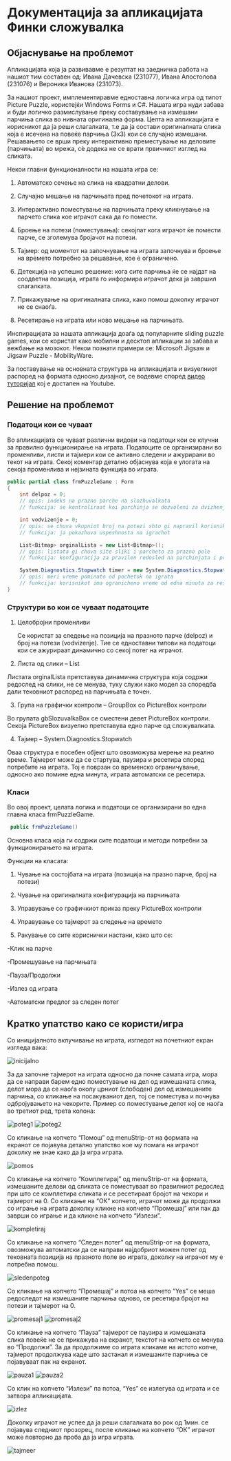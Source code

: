 # Документација за апликацијата Финки сложувалка

## Објаснување на проблемот


Апликацијата која ја развивавме е резултат на заедничка работа на нашиот тим составен од: Ивана Дачевска (231077), Ивана Апостолова (231076) и Вероника Иванова (231073).

За нашиот проект, имплементиравме едноставна логичка игра од типот Picture Puzzle, користејќи Windows Forms и C#. Нашата игра нуди забава и буди логичко размислување преку составување на измешани парчиња слика во нивната оригинална форма.
Целта на апликацијата е корисникот да ја реши слагалката, т.е да ја состави оригиналната слика која е исечена на повеќе парчиња (3х3) кои се случајно измешани. Решавањето се врши преку интерактивно преместување на деловите (парчињата) во мрежа, сè додека не се врати првичниот изглед на сликата.

Некои главни функционалности на нашата игра се:

 1. Автоматско сечење на слика на квадратни делови.


 2. Случајно мешање на парчињата пред почетокот на играта.


 3. Интерактивно поместување на парчињата преку кликнување на парчето слика кое играчот сака да го помести.


 4. Броење на потези (поместувања): секојпат кога играчот ќе помести парче, се зголемува бројачот на потези.


 5. Тајмер: од моментот на започнување на играта започнува и броење на времето потребно за решавање, кое е ограничено.


 6. Детекција на успешно решение: кога сите парчиња ќе се најдат на соодветна позиција, играта го информира играчот дека ја завршил слагалката.


 7. Прикажување на оригиналната слика, како помош доколку играчот не се снаоѓа.


 8. Ресетирање на играта или ново мешање на парчињата.


Инспирацијата за нашата апликација доаѓа од популарните sliding puzzle games, кои се користат како мобилни и десктоп апликации за забава и вежбање на мозокот. Некои познати примери се: Microsoft Jigsaw и       Jigsaw Puzzle - MobilityWare.


За поставување на основната структура на апликацијата и визуелниот распоред на формата односно дизајнот, се водевме според [видео туторијал](https://youtu.be/cVe7sGmkBLo) кој е достапен на Youtube.

## Решение на проблемот

### Податоци кои се чуваат

Во апликацијата се чуваат различни видови на податоци кои се клучни за правилно функционирање на играта. Податоците се организирани во променливи, листи и тајмери кои се активно следени и ажурирани во текот на играта. Секој коментар детално објаснува која е улогата на секоја променлива и нејзината функција во играта.

```csharp
public partial class frmPuzzleGame : Form
{
    int delpoz = 0;
    // opis: indeks na prazno parche na slozhuvalkata
    // funkcija: se kontroliraat koi parchinja se dozvoleni za dvizhenje

    int vodvizenje = 0;
    // opis: se chuva vkupniot broj na potezi shto gi napravil korisnikot od pochetok na igrata
    // funkcija: ja pokazhuva uspeshnosta na igrachot

    List<Bitmap> orginalLista = new List<Bitmap>();
    // opis: listata gi chuva site sliki i parcheto za prazno pole
    // funkcija: konfiguracija za pravilen redosled na parchinjata i proverka dali igrata e zavrshena uspeshno

    System.Diagnostics.Stopwatch timer = new System.Diagnostics.Stopwatch();
    // opis: meri vreme pominato od pochetok na igrata
    // funkcija: korisnikot ima ogranicheno vreme od edna minuta za reshavnaje na slozhuvalkata
}
```
### Структури во кои се чуваат податоците

1. Целобројни променливи
   
   Се користат за следење на позиција на празното парче (delpoz) и број на потези (vodvizenje). Тие се едноставни типови на податоци кои се ажурираат динамично со секој потег на играчот.
   
2. Листа од слики – List<Bitmap>

Листата orginalLista претставува динамична структура која содржи редослед на слики, не се менува, туку служи како модел за споредба дали тековниот распоред на парчињата е точен.

3. Група на графички контроли – GroupBox со PictureBox контроли

Во групата gbSlozuvalkaBox се сместени девет PictureBox контроли. Секоја PictureBox визуелно претставува едно парче од сложувалката.

4. Тајмер – System.Diagnostics.Stopwatch

Оваа структура е посебен објект што овозможува мерење на реално време. Тајмерот може да се стартува, паузира и ресетира според потребите на играта. Toj е поврзан со временско ограничување, односно ако помине една минута, играта автоматски се ресетира.

### Класи

Во овој проект, целата логика и податоци се организирани во една главна класа frmPuzzleGame.

```csharp
 public frmPuzzleGame()
```
Основна класа која ги содржи сите податоци и методи потребни за функционирањето на играта.

Функции на класата:

1. Чување на состојбата на играта (позиција на празно парче, број на потези)
   
2. Чување на оригиналната конфигурација на парчињата
   
3. Управување со графичкиот приказ преку PictureBox контроли
   
4. Управување со тајмерот за следење на времето
   
5. Ракување со сите кориснички настани, како што се:
   
-Клик на парче

-Промешување на парчињата

-Пауза/Продолжи

-Излез од играта

-Автоматски предлог за следен потег







## Kратко упатство како се користи/игра


Со иницијалното вклучивање на играта, изгледот на почетниот екран изгледа вака:


![inicijalno](https://github.com/user-attachments/assets/71a0c655-c124-45ad-b954-6dd739f35c7e)

За да започне тајмерот на играта односно да почне самата игра, мора да се направи барем едно поместување на дел од измешаната слика, делот мора да се наоѓа околу црниот (слободен) дел од измешаните парчиња, со кликање на посакуваниот дел, тој се поместува и почнува одбројувањето на чекорите. Пример со поместување делот кој се наоѓа во тpeтиот ред, трета колона:


![poteg1](https://github.com/user-attachments/assets/6ba205c7-bd20-4497-a8e7-3826869842ad)
![poteg2](https://github.com/user-attachments/assets/fee9e223-da1d-411c-9640-f478c8157764)


Со кликање на копчето “Помош” од menuStrip-от на формата на екранот се појавува детално упатство кое му помага на играчот доколку не знае како да ја игра играта. 

![pomos](https://github.com/user-attachments/assets/64fcbd10-2519-460f-9bb1-9c1b57b35cae)

Со кликање на копчето “Комплетирај” од menuStrip-от на формата, измешаните делови од сликата се поместуваат во правилниот редослед при што се комплетира сликата и се ресетираат бројот на чекори и тајмерот на 0. Со кликање на “ОК” копчето, играчот може да продолжи со играње на играта доколку кликне на копчето “Промешај” или пак да заврши со играње и да кликне на копчето “Излези”.


![kompletiraj](https://github.com/user-attachments/assets/6e88166f-7feb-45de-a25e-1fac3075780d)


Со кликање на копчето “Следен потег” од menuStrip-от на формата,  овозможува автоматски да се направи најдобриот можен потег од тековната позиција на празното поле во играта, доколку на играчот му е потребна помош.


![sledenpoteg](https://github.com/user-attachments/assets/0cf79c7b-7fbd-4167-b2f4-c680438b967d)


Со кликање на копчето “Промешај” и потоа на копчето “Yes” се меша редоследот на измешаните парчиња одново, се ресетира бројот на потези и тајмерот на 0.


![promesaj1](https://github.com/user-attachments/assets/833872fd-dfc1-478f-867e-c93ab79bc8fc)
![promesaj2](https://github.com/user-attachments/assets/6a8a6692-6532-41fe-a5df-7c159b100aa5)


Со кликање на копчето “Пауза” тајмерот се паузира и измешаната слика повеќе не се прикажува на екранот, текстот на копчето се менува во “Продолжи”. За да продолжиме со играта кликаме на истото копче, тајмерот продолжува каде што застанал и измешаните парчиња се појавуваат пак на екранот. 



![pauza1](https://github.com/user-attachments/assets/cb6852c0-7129-4e9f-8a1a-7254d75a9022)
![pauza2](https://github.com/user-attachments/assets/991a8a2a-7be2-473e-9eb4-82de10cbece5)


Со клик на копчето “Излези” па потоа, “Yes” се излегува од играта и се затвора апликацијата.


![izlez](https://github.com/user-attachments/assets/26f09eab-7f89-4fc8-8672-3369b5009705)


Доколку играчот не успее да ја реши слагалката во рок од 1мин. се појавува следниот прозорец, после кликање на копчето “ОК” играчот може повторно да проба да ја игра играта.


![tajmeer](https://github.com/user-attachments/assets/15370892-84fd-48e6-8e0e-128b4ae9bdfd)
